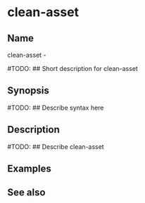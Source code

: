 

# clean-asset


## Name
clean-asset - 

#TODO: ## Short description for clean-asset

## Synopsis
#TODO: ## Describe syntax here

## Description
#TODO: ## Describe clean-asset

## Examples

## See also


